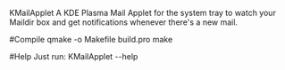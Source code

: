 KMailApplet
A KDE Plasma Mail Applet for the system tray to watch your Maildir box and get notifications whenever there's a new mail.

#Compile
qmake -o Makefile build.pro
make

#Help
Just run:
KMailApplet --help
